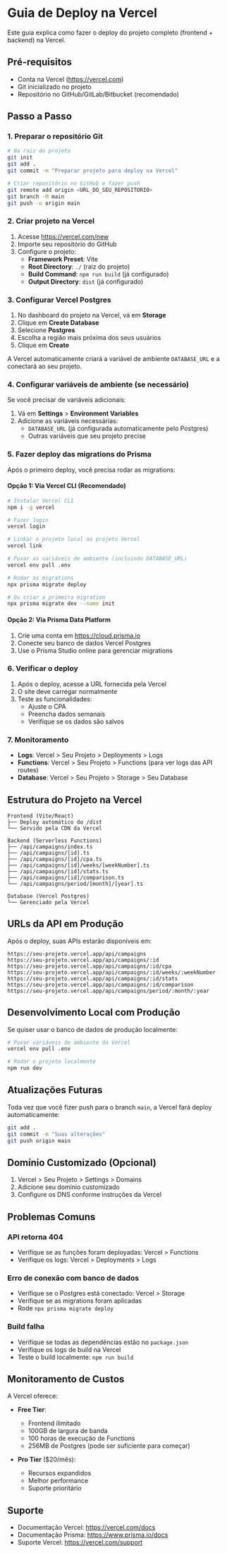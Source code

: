 # Guia de Deploy na Vercel

Este guia explica como fazer o deploy do projeto completo (frontend + backend) na Vercel.

## Pré-requisitos

- Conta na Vercel (https://vercel.com)
- Git inicializado no projeto
- Repositório no GitHub/GitLab/Bitbucket (recomendado)

## Passo a Passo

### 1. Preparar o repositório Git

```bash
# Na raiz do projeto
git init
git add .
git commit -m "Preparar projeto para deploy na Vercel"

# Criar repositório no GitHub e fazer push
git remote add origin <URL_DO_SEU_REPOSITORIO>
git branch -M main
git push -u origin main
```

### 2. Criar projeto na Vercel

1. Acesse https://vercel.com/new
2. Importe seu repositório do GitHub
3. Configure o projeto:
   - **Framework Preset**: Vite
   - **Root Directory**: `./` (raiz do projeto)
   - **Build Command**: `npm run build` (já configurado)
   - **Output Directory**: `dist` (já configurado)

### 3. Configurar Vercel Postgres

1. No dashboard do projeto na Vercel, vá em **Storage**
2. Clique em **Create Database**
3. Selecione **Postgres**
4. Escolha a região mais próxima dos seus usuários
5. Clique em **Create**

A Vercel automaticamente criará a variável de ambiente `DATABASE_URL` e a conectará ao seu projeto.

### 4. Configurar variáveis de ambiente (se necessário)

Se você precisar de variáveis adicionais:

1. Vá em **Settings** > **Environment Variables**
2. Adicione as variáveis necessárias:
   - `DATABASE_URL` (já configurada automaticamente pelo Postgres)
   - Outras variáveis que seu projeto precise

### 5. Fazer deploy das migrations do Prisma

Após o primeiro deploy, você precisa rodar as migrations:

#### Opção 1: Via Vercel CLI (Recomendado)

```bash
# Instalar Vercel CLI
npm i -g vercel

# Fazer login
vercel login

# Linkar o projeto local ao projeto Vercel
vercel link

# Puxar as variáveis de ambiente (incluindo DATABASE_URL)
vercel env pull .env

# Rodar as migrations
npx prisma migrate deploy

# Ou criar a primeira migration
npx prisma migrate dev --name init
```

#### Opção 2: Via Prisma Data Platform

1. Crie uma conta em https://cloud.prisma.io
2. Conecte seu banco de dados Vercel Postgres
3. Use o Prisma Studio online para gerenciar migrations

### 6. Verificar o deploy

1. Após o deploy, acesse a URL fornecida pela Vercel
2. O site deve carregar normalmente
3. Teste as funcionalidades:
   - Ajuste o CPA
   - Preencha dados semanais
   - Verifique se os dados são salvos

### 7. Monitoramento

- **Logs**: Vercel > Seu Projeto > Deployments > Logs
- **Functions**: Vercel > Seu Projeto > Functions (para ver logs das API routes)
- **Database**: Vercel > Seu Projeto > Storage > Seu Database

## Estrutura do Projeto na Vercel

```
Frontend (Vite/React)
├── Deploy automático do /dist
└── Servido pela CDN da Vercel

Backend (Serverless Functions)
├── /api/campaigns/index.ts
├── /api/campaigns/[id].ts
├── /api/campaigns/[id]/cpa.ts
├── /api/campaigns/[id]/weeks/[weekNumber].ts
├── /api/campaigns/[id]/stats.ts
├── /api/campaigns/[id]/comparison.ts
└── /api/campaigns/period/[month]/[year].ts

Database (Vercel Postgres)
└── Gerenciado pela Vercel
```

## URLs da API em Produção

Após o deploy, suas APIs estarão disponíveis em:

```
https://seu-projeto.vercel.app/api/campaigns
https://seu-projeto.vercel.app/api/campaigns/:id
https://seu-projeto.vercel.app/api/campaigns/:id/cpa
https://seu-projeto.vercel.app/api/campaigns/:id/weeks/:weekNumber
https://seu-projeto.vercel.app/api/campaigns/:id/stats
https://seu-projeto.vercel.app/api/campaigns/:id/comparison
https://seu-projeto.vercel.app/api/campaigns/period/:month/:year
```

## Desenvolvimento Local com Produção

Se quiser usar o banco de dados de produção localmente:

```bash
# Puxar variáveis de ambiente da Vercel
vercel env pull .env

# Rodar o projeto localmente
npm run dev
```

## Atualizações Futuras

Toda vez que você fizer push para o branch `main`, a Vercel fará deploy automaticamente:

```bash
git add .
git commit -m "Suas alterações"
git push origin main
```

## Domínio Customizado (Opcional)

1. Vercel > Seu Projeto > Settings > Domains
2. Adicione seu domínio customizado
3. Configure os DNS conforme instruções da Vercel

## Problemas Comuns

### API retorna 404
- Verifique se as funções foram deployadas: Vercel > Functions
- Verifique os logs: Vercel > Deployments > Logs

### Erro de conexão com banco de dados
- Verifique se o Postgres está conectado: Vercel > Storage
- Verifique se as migrations foram aplicadas
- Rode `npx prisma migrate deploy`

### Build falha
- Verifique se todas as dependências estão no `package.json`
- Verifique os logs de build na Vercel
- Teste o build localmente: `npm run build`

## Monitoramento de Custos

A Vercel oferece:
- **Free Tier**:
  - Frontend ilimitado
  - 100GB de largura de banda
  - 100 horas de execução de Functions
  - 256MB de Postgres (pode ser suficiente para começar)

- **Pro Tier** ($20/mês):
  - Recursos expandidos
  - Melhor performance
  - Suporte prioritário

## Suporte

- Documentação Vercel: https://vercel.com/docs
- Documentação Prisma: https://www.prisma.io/docs
- Suporte Vercel: https://vercel.com/support
